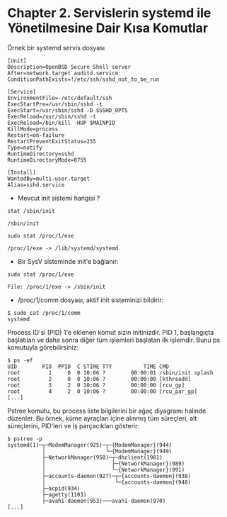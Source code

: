 

# Chapter 2. Servislerin systemd ile Yönetilmesine Dair Kısa Komutlar



Örnek bir systemd servis dosyası 



```
[Unit]
Description=OpenBSD Secure Shell server
After=network.target auditd.service
ConditionPathExists=!/etc/ssh/sshd_not_to_be_run

[Service]
EnvironmentFile=-/etc/default/ssh
ExecStartPre=/usr/sbin/sshd -t
ExecStart=/usr/sbin/sshd -D $SSHD_OPTS
ExecReload=/usr/sbin/sshd -t
ExecReload=/bin/kill -HUP $MAINPID
KillMode=process
Restart=on-failure
RestartPreventExitStatus=255
Type=notify
RuntimeDirectory=sshd
RuntimeDirectoryMode=0755

[Install]
WantedBy=multi-user.target
Alias=sshd.service
```



- Mevcut init sistemi hangisi ? 

```
stat /sbin/init

/sbin/init
```

```
sudo stat /proc/1/exe

/proc/1/exe -> /lib/systemd/systemd
```



- Bir SysV sisteminde init'e bağlanır:

```
sudo stat /proc/1/exe

File: /proc/1/exe -> /sbin/init
```



- /proc/1/comm dosyası, aktif init sisteminizi bildirir:

```
$ sudo cat /proc/1/comm
systemd
```

Process ID'si  (PID) 1'e eklenen komut sizin initinizdir. PID 1, başlangıçta başlatılan ve daha sonra diğer tüm işlemleri başlatan ilk işlemdir. Bunu ps komutuyla görebilirsiniz:



```
$ ps -ef
UID        PID  PPID  C STIME TTY          TIME CMD
root         1     0  0 10:06 ?        00:00:01 /sbin/init splash
root         2     0  0 10:06 ?        00:00:00 [kthreadd]
root         3     2  0 10:06 ?        00:00:00 [rcu_gp]
root         4     2  0 10:06 ?        00:00:00 [rcu_par_gp]
[...]
```

Pstree komutu, bu process liste bilgilerini bir ağaç diyagramı halinde düzenler. Bu örnek, küme ayraçları içine alınmış tüm süreçleri, alt süreçlerini, PID'leri ve iş parçacıkları gösterir:



```
$ pstree -p
systemd(1)─┬─ModemManager(925)─┬─{ModemManager}(944)
           │                   └─{ModemManager}(949)
           ├─NetworkManager(950)─┬─dhclient(1981)
           │                     ├─{NetworkManager}(989)
           │                     └─{NetworkManager}(991)
           ├─accounts-daemon(927)─┬─{accounts-daemon}(938)
           │                      └─{accounts-daemon}(948)
           ├─acpid(934)
           ├─agetty(1103)
           ├─avahi-daemon(953)───avahi-daemon(970)
[...]


```

